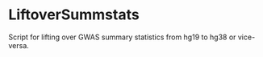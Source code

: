 # LiftoverSummstats
Script for lifting over GWAS summary statistics from hg19 to hg38 or vice-versa.
